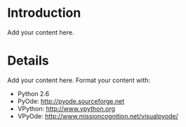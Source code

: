 # Introduction #

Add your content here.


# Details #

Add your content here.  Format your content with:
  * Python 2.6
  * PyOde: http://pyode.sourceforge.net
  * VPython: http://www.vpython.org
  * VPyOde: http://www.missioncognition.net/visualpyode/